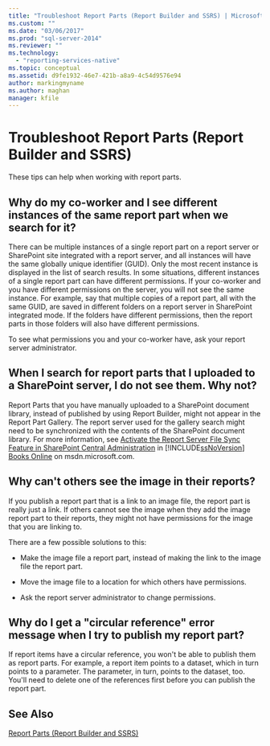```yaml
---
title: "Troubleshoot Report Parts (Report Builder and SSRS) | Microsoft Docs"
ms.custom: ""
ms.date: "03/06/2017"
ms.prod: "sql-server-2014"
ms.reviewer: ""
ms.technology: 
  - "reporting-services-native"
ms.topic: conceptual
ms.assetid: d9fe1932-46e7-421b-a8a9-4c54d9576e94
author: markingmyname
ms.author: maghan
manager: kfile
---
```

# Troubleshoot Report Parts (Report Builder and SSRS)
  These tips can help when working with report parts.  
  
## Why do my co-worker and I see different instances of the same report part when we search for it?  
 There can be multiple instances of a single report part on a report server or SharePoint site integrated with a report server, and all instances will have the same globally unique identifier (GUID). Only the most recent instance is displayed in the list of search results. In some situations, different instances of a single report part can have different permissions. If your co-worker and you have different permissions on the server, you will not see the same instance. For example, say that multiple copies of a report part, all with the same GUID, are saved in different folders on a report server in SharePoint integrated mode. If the folders have different permissions, then the report parts in those folders will also have different permissions.  
  
 To see what permissions you and your co-worker have, ask your report server administrator.  
  
## When I search for report parts that I uploaded to a SharePoint server, I do not see them. Why not?  
 Report Parts that you have manually uploaded to a SharePoint document library, instead of published by using Report Builder, might not appear in the Report Part Gallery. The report server used for the gallery search might need to be synchronized with the contents of the SharePoint document library. For more information, see [Activate the Report Server File Sync Feature in SharePoint Central Administration](../../2014/reporting-services/activate-report-server-file-sync-feature-sharepoint-central-administration.md) in [!INCLUDE[ssNoVersion](../includes/ssnoversion-md.md)] [Books Online](https://go.microsoft.com/fwlink/?LinkId=154888) on msdn.microsoft.com.  
  
## Why can't others see the image in their reports?  
 If you publish a report part that is a link to an image file, the report part is really just a link. If others cannot see the image when they add the image report part to their reports, they might not have permissions for the image that you are linking to.  
  
 There are a few possible solutions to this:  
  
-   Make the image file a report part, instead of making the link to the image file the report part.  
  
-   Move the image file to a location for which others have permissions.  
  
-   Ask the report server administrator to change permissions.  
  
## Why do I get a "circular reference" error message when I try to publish my report part?  
 If report items have a circular reference, you won't be able to publish them as report parts. For example, a report item points to a dataset, which in turn points to a parameter. The parameter, in turn, points to the dataset¸ too. You'll need to delete one of the references first before you can publish the report part.  
  
## See Also  
 [Report Parts &#40;Report Builder and SSRS&#41;](report-parts-report-builder-and-ssrs.md)  
  
  
